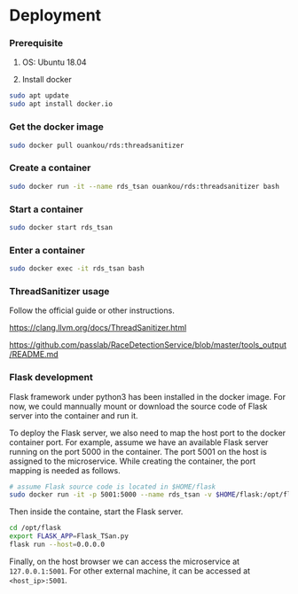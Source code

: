
# Deployment

### Prerequisite

1. OS:
Ubuntu 18.04

1. Install docker
```bash
sudo apt update
sudo apt install docker.io
```

### Get the docker image

```bash
sudo docker pull ouankou/rds:threadsanitizer
```
### Create a container

```bash
sudo docker run -it --name rds_tsan ouankou/rds:threadsanitizer bash
```

### Start a container

```bash
sudo docker start rds_tsan
```

### Enter a container

```bash
sudo docker exec -it rds_tsan bash
```

### ThreadSanitizer usage

Follow the official guide or other instructions.

https://clang.llvm.org/docs/ThreadSanitizer.html

https://github.com/passlab/RaceDetectionService/blob/master/tools_output/README.md

### Flask development

Flask framework under python3 has been installed in the docker image.
For now, we could mannually mount or download the source code of Flask server into the container and run it.


To deploy the Flask server, we also need to map the host port to the docker container port.
For example, assume we have an available Flask server running on the port 5000 in the container. The port 5001 on the host is assigned to the microservice. While creating the container, the port mapping is needed as follows.

```bash
# assume Flask source code is located in $HOME/flask
sudo docker run -it -p 5001:5000 --name rds_tsan -v $HOME/flask:/opt/flask ouankou/rds:threadsanitizer bash
```
Then inside the containe, start the Flask server.
```bash
cd /opt/flask
export FLASK_APP=Flask_TSan.py
flask run --host=0.0.0.0
```

Finally, on the host browser we can access the microservice at `127.0.0.1:5001`. For other external machine, it can be accessed at `<host_ip>:5001`.


